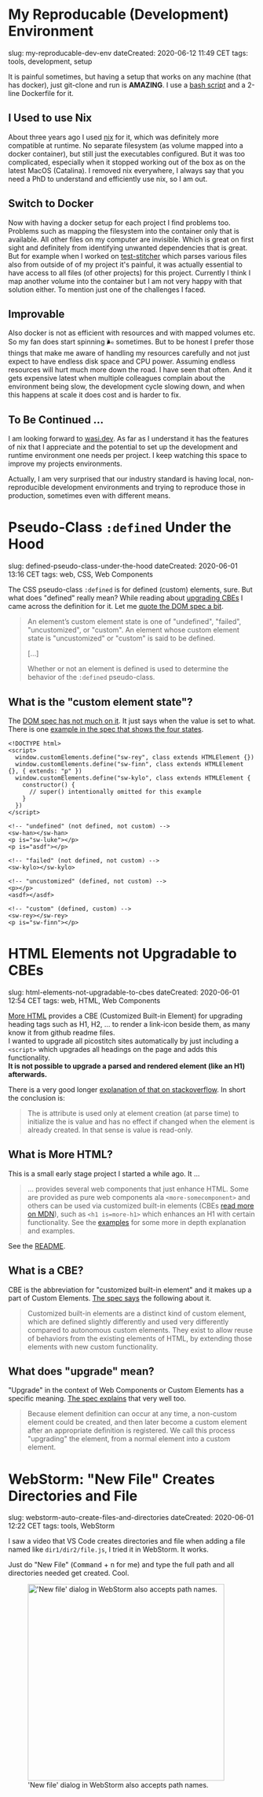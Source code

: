 # My Reproducable (Development) Environment

slug: my-reproducable-dev-env
dateCreated: 2020-06-12 11:49 CET
tags: tools, development, setup

It is painful sometimes, but  having a setup that works on any machine (that has docker), 
just git-clone and run is **AMAZING**.
I use a [bash script](https://github.com/wolframkriesing/site-stitcher/blob/master/run.sh) 
and a 2-line Dockerfile for it.

## I Used to use Nix
About three years ago I used [nix](https://nixos.org/) for it, which was definitely more compatible at runtime. 
No separate filesystem (as volume mapped into a docker container), but still just the executables configured. 
But it was too complicated, especially when it stopped working out of the box as on the latest MacOS (Catalina).
I removed nix everywhere, I always say that you need a PhD to understand and efficiently use nix, so I am out.

## Switch to Docker
Now with having a docker setup for each project I find problems too. 
Problems such as mapping the filesystem into the container only 
that is available. All other files on my computer are invisible.
Which is great on first sight and definitely from identifying unwanted dependencies that is great.
But for example when I worked on [test-stitcher](/projects/#test-stitcher) 
which parses various files also from outside of of my project it's painful, it was actually essential
to have access to all files (of other projects) for this project. Currently I think I map
another volume into the container but I am not very happy with that solution either.
To mention just one of the challenges I faced.

## Improvable
Also docker is not as efficient with resources and with mapped volumes etc. So my fan does start 
spinning 🌬 sometimes. But to be honest I prefer those things that make me aware of handling my resources 
carefully and not just expect to have endless disk space and CPU power.
Assuming endless resources will hurt much more down the road. I have seen that often. And it gets 
expensive latest when multiple colleagues complain about the environment being slow, the development cycle slowing 
down, and when this happens at scale it does cost and is harder to fix.

## To Be Continued ...
I am looking forward to [wasi.dev](https://wasi.dev/). As far as I understand it has the features of nix that I appreciate 
and the potential to set up the development and runtime environment one needs per project.
I keep watching this space to improve my projects environments.

Actually, I am very surprised that our industry standard is having local, non-reproducible
development environments and trying to reproduce those in production, sometimes even with different
means. 

# Pseudo-Class `:defined` Under the Hood

slug: defined-pseudo-class-under-the-hood
dateCreated: 2020-06-01 13:16 CET
tags: web, CSS, Web Components

The CSS pseudo-class `:defined` is for defined (custom) elements, sure.
But what does "defined" really mean? While reading about [upgrading CBEs](./html-elements-not-upgradable-to-cbes)
I came across the definition for it. Let me [quote the DOM spec a bit](https://dom.spec.whatwg.org/#concept-element-is-value).  

> An element’s custom element state is one of "undefined", "failed", "uncustomized", or "custom". 
> An element whose custom element state is "uncustomized" or "custom" is said to be defined. 
>
> [...]
>
> Whether or not an element is defined is used to determine the behavior of the `:defined` pseudo-class.

## What is the "custom element state"?
The [DOM spec has not much on it](https://dom.spec.whatwg.org/#concept-element-custom-element-state).
It just says when the value is set to what.
There is one [example in the spec that shows the four states](https://dom.spec.whatwg.org/#example-c5b21302).

```
<!DOCTYPE html>
<script>
  window.customElements.define("sw-rey", class extends HTMLElement {})
  window.customElements.define("sw-finn", class extends HTMLElement {}, { extends: "p" })
  window.customElements.define("sw-kylo", class extends HTMLElement {
    constructor() {
      // super() intentionally omitted for this example
    }
  })
</script>

<!-- "undefined" (not defined, not custom) -->
<sw-han></sw-han>
<p is="sw-luke"></p>
<p is="asdf"></p>

<!-- "failed" (not defined, not custom) -->
<sw-kylo></sw-kylo>

<!-- "uncustomized" (defined, not custom) -->
<p></p>
<asdf></asdf>

<!-- "custom" (defined, custom) -->
<sw-rey></sw-rey>
<p is="sw-finn"></p>
```


# HTML Elements not Upgradable to CBEs

slug: html-elements-not-upgradable-to-cbes
dateCreated: 2020-06-01 12:54 CET
tags: web, HTML, Web Components

[More HTML](https://github.com/more-html/components)
provides a CBE (Customized Built-in Element) for upgrading heading tags such as H1, H2, ...
to render a link-icon beside them, as many know it from github readme files.\
I wanted to upgrade all picostitch sites automatically by just including a `<script>`
which upgrades all headings on the page and adds this functionality.\
**It is not possible to upgrade a parsed and rendered element (like an H1) afterwards.**

There is a very good longer [explanation of that on stackoverflow](https://stackoverflow.com/a/51527693).
In short the conclusion is:

> The is attribute is used only at element creation (at parse time) to initialize the is value and has no effect if 
> changed when the element is already created. In that sense is value is read-only.

## What is More HTML?

This is a small early stage project I started a while ago. It ...

> ... provides several web components that just enhance HTML.
  Some are provided as pure web components ala `<more-somecomponent>`
  and others can be used via customized built-in elements (CBEs [read more on MDN](https://developer.mozilla.org/en-US/docs/Web/Web_Components/Using_custom_elements)), 
  such as `<h1 is=more-h1>`
  which enhances an H1 with certain functionality.
  See the [examples](https://more-html.github.io/components/examples/) for some more in depth explanation and examples.

See the [README](https://github.com/more-html/components).

## What is a CBE?

CBE is the abbreviation for "customized built-in element" and it makes up a part of Custom Elements.
[The spec says](https://html.spec.whatwg.org/multipage/custom-elements.html#custom-elements-customized-builtin-example) 
the following about it.

> Customized built-in elements are a distinct kind of custom element, which are defined slightly differently and used 
> very differently compared to autonomous custom elements. They exist to allow reuse of behaviors from the existing 
> elements of HTML, by extending those elements with new custom functionality.

## What does "upgrade" mean?

"Upgrade" in the context of Web Components or Custom Elements has a specific meaning.
[The spec explains](https://html.spec.whatwg.org/multipage/custom-elements.html#custom-elements-upgrades-examples)
that very well too.

> Because element definition can occur at any time, a non-custom element could be created, and then later become a 
> custom element after an appropriate definition is registered. We call this process "upgrading" the element, 
> from a normal element into a custom element.

# WebStorm: "New File" Creates Directories and File

slug: webstorm-auto-create-files-and-directories
dateCreated: 2020-06-01 12:22 CET 
tags: tools, WebStorm

I saw a video that VS Code creates directories and file when
adding a file named like `dir1/dir2/file.js`, I tried it in WebStorm.
It works.

Just do "New File" (<kbd>Command</kbd> + <kbd>n</kbd> for me) and type
the full path and all directories needed get created. Cool.

<figure>
    <img src="../webstorm-newfile.gif" alt="'New file' dialog in WebStorm also accepts path names." width="400" />
    <figcaption>'New file' dialog in WebStorm also accepts path names.</figcaption>
</figure>
